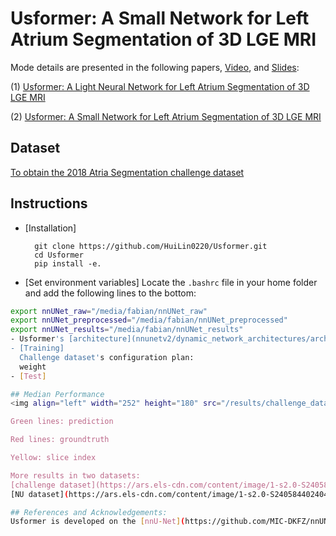 # Usformer: A Small Network for Left Atrium Segmentation of 3D LGE MRI
Mode details are presented in the following papers, [Video](https://www.youtube.com/watch?v=4Mu5rgfUwoE), and [Slides](https://drive.google.com/file/d/1pWzuMKeXzwozWLsFPUuOCRv1JYvT-KXy/view): 

(1) [Usformer: A Light Neural Network for Left Atrium Segmentation of 3D LGE MRI](https://ieeexplore.ieee.org/abstract/document/10289839)

(2) [Usformer: A Small Network for Left Atrium Segmentation of 3D LGE MRI](https://doi.org/10.1016/j.heliyon.2024.e28539)






## Dataset

[To obtain the 2018 Atria Segmentation challenge dataset](https://www.cardiacatlas.org/atriaseg2018-challenge/atria-seg-data/)


## Instructions
- [Installation]

        git clone https://github.com/HuiLin0220/Usformer.git
        cd Usformer
        pip install -e.
- [Set environment variables]
  Locate the `.bashrc` file in your home folder and add the following lines to the bottom:

```bash
export nnUNet_raw="/media/fabian/nnUNet_raw"
export nnUNet_preprocessed="/media/fabian/nnUNet_preprocessed"
export nnUNet_results="/media/fabian/nnUNet_results"
- Usformer's [architecture](nnunetv2/dynamic_network_architectures/architectures/unet.py) and [plan](network_plan/Usformer_5M.json).
- [Training]
  Challenge dataset's configuration plan:
  weight
- [Test]

## Median Performance
<img align="left" width="252" height="180" src="/results/challenge_dataset.gif"> A case with median performance in terms of Dice scores in the challenge dataset.

Green lines: prediction

Red lines: groundtruth

Yellow: slice index

More results in two datasets:
[challenge dataset](https://ars.els-cdn.com/content/image/1-s2.0-S2405844024045705-mmc1.mp4)
[NU dataset](https://ars.els-cdn.com/content/image/1-s2.0-S2405844024045705-mmc2.mp4)

## References and Acknowledgements:
Usformer is developed on the [nnU-Net](https://github.com/MIC-DKFZ/nnUNet) framework. The  Left Atrium Segmentation project is funded by
     

